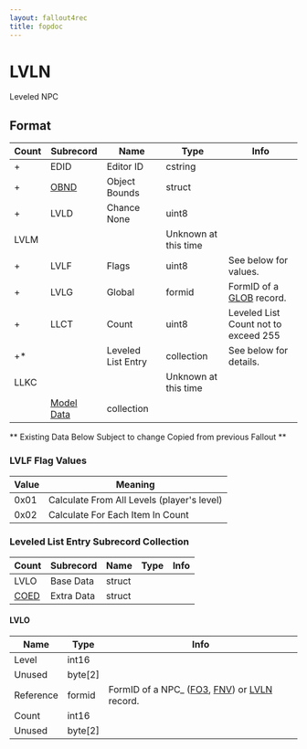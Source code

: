 ```yaml
---
layout: fallout4rec
title: fopdoc
---
```

LVLN
====

Leveled NPC

## Format

Count | Subrecord | Name | Type | Info
------|-------|------|------|-----
+ | EDID | Editor ID | cstring |
+ | [OBND](Subrecords/OBND.md) | Object Bounds | struct |
+ | LVLD | Chance None | uint8 |
 | LVLM | | | Unknown at this time
+ | LVLF | Flags | uint8 | See below for values.
+ | LVLG | Global | formid | FormID of a [GLOB](GLOB.md) record.
+ | LLCT | Count | uint8 | Leveled List Count not to exceed 255
+* | | Leveled List Entry | collection | See below for details.
 | LLKC | | | Unknown at this time
 | | [Model Data](Subrecords/Model.md) | collection |
 
** Existing Data Below Subject to change Copied from previous Fallout **

### LVLF Flag Values

Value | Meaning
------|--------
0x01 | Calculate From All Levels (player's level)
0x02 | Calculate For Each Item In Count

### Leveled List Entry Subrecord Collection

Count | Subrecord | Name | Type | Info
------|-------|------|------|-----
 | LVLO | Base Data | struct |
 | [COED](Subrecords/COED.md) | Extra Data | struct |

#### LVLO

Name | Type | Info
-----|------|-----
Level | int16 |
Unused | byte[2] |
Reference | formid | FormID of a NPC_ ([FO3](../../Fallout3/Records/NPC_.md), [FNV](../../FalloutNV/Records/NPC_.md)) or [LVLN](LVLN.md) record.
Count | int16 |
Unused | byte[2] |
